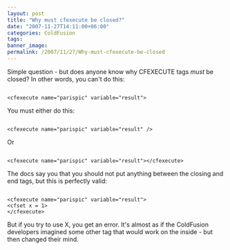 ```yaml
---
layout: post
title: "Why must cfexecute be closed?"
date: "2007-11-27T14:11:00+06:00"
categories: ColdFusion 
tags: 
banner_image: 
permalink: /2007/11/27/Why-must-cfexecute-be-closed
---
```


Simple question - but does anyone know why CFEXECUTE tags <i>must</i> be closed? In other words, you can't do this:

<code>
&lt;cfexecute name="parispic" variable="result"&gt;
</code>

You must either do this:

<code>
&lt;cfexecute name="parispic" variable="result" /&gt;
</code>

Or

<code>
&lt;cfexecute name="parispic" variable="result"&gt;&lt;/cfexecute&gt;
</code>

The docs say you that you should not put anything between the closing and end tags, but this is perfectly valid:

<code>
&lt;cfexecute name="parispic" variable="result"&gt;
&lt;cfset x = 1&gt;
&lt;/cfexecute&gt;
</code>

But if you try to use X, you get an error. It's almost as if the ColdFusion developers imagined some other tag that would work on the inside - but then changed their mind.